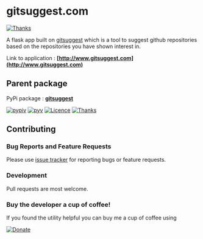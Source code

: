 # gitsuggest.com

[![Thanks](https://img.shields.io/badge/Say%20Thanks-!-1EAEDB.svg)](https://saythanks.io/to/csurfer)

A flask app built on [gitsuggest](https://github.com/csurfer/gitsuggest) which
is a tool to suggest github repositories based on the repositories you have
shown interest in.

Link to application : **[http://www.gitsuggest.com](http://www.gitsuggest.com)**

## Parent package

PyPi package : **[gitsuggest](https://github.com/csurfer/gitsuggest)**

[![pypiv](https://img.shields.io/pypi/v/gitsuggest.svg)](https://pypi.python.org/pypi/gitsuggest)
[![pyv](https://img.shields.io/pypi/pyversions/gitsuggest.svg)](https://pypi.python.org/pypi/gitsuggest)
[![Licence](https://img.shields.io/badge/license-MIT-blue.svg)](https://raw.githubusercontent.com/csurfer/gitsuggest/master/LICENSE)
[![Thanks](https://img.shields.io/badge/Say%20Thanks-!-1EAEDB.svg)](https://saythanks.io/to/csurfer)

## Contributing

### Bug Reports and Feature Requests

Please use [issue tracker](https://github.com/csurfer/gitsuggest.com/issues) for reporting bugs or feature requests.

### Development

Pull requests are most welcome.

### Buy the developer a cup of coffee!

If you found the utility helpful you can buy me a cup of coffee using

[![Donate](https://www.paypalobjects.com/webstatic/en_US/i/btn/png/silver-pill-paypal-44px.png)](https://www.paypal.com/cgi-bin/webscr?cmd=_donations&business=3BSBW7D45C4YN&lc=US&currency_code=USD&bn=PP%2dDonationsBF%3abtn_donate_SM%2egif%3aNonHosted)